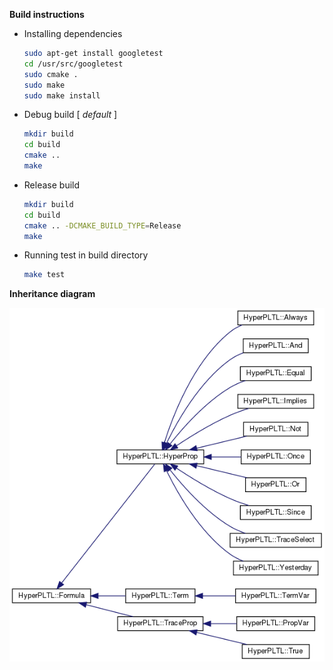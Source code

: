 

**Build instructions**

* Installing dependencies

  ```bash
  sudo apt-get install googletest
  cd /usr/src/googletest
  sudo cmake .
  sudo make
  sudo make install
  ```

- Debug build [ *default* ]

  ```bash
  mkdir build
  cd build
  cmake ..
  make
  ```

- Release build

  ```bash
  mkdir build
  cd build
  cmake .. -DCMAKE_BUILD_TYPE=Release
  make
  ```

- Running test in build directory

  ```bash
  make test
  ```

**Inheritance diagram**

<img src="./doc/inherit_graph_0.png" />
